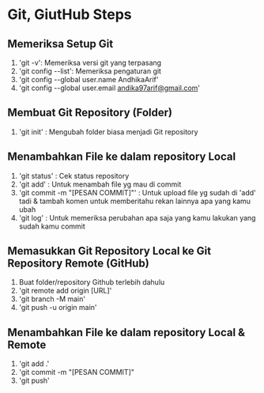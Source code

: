 # Git, GiutHub Steps

## Memeriksa Setup Git

1. 'git -v': Memeriksa versi git yang terpasang
2. 'git config --list': Memeriksa pengaturan git
3. 'git config --global user.name AndhikaArif'
4. 'git config --global user.email andika97arif@gmail.com'

## Membuat Git Repository (Folder)

1. 'git init' : Mengubah folder biasa menjadi Git repository

## Menambahkan File ke dalam repository Local

1. 'git status' : Cek status repository
2. 'git add' : Untuk menambah file yg mau di commit
3. 'git commit -m "[PESAN COMMIT]"' : Untuk upload file yg sudah di 'add' tadi & tambah komen untuk memberitahu rekan lainnya apa yang kamu ubah
4. 'git log' : Untuk memeriksa perubahan apa saja yang kamu lakukan yang sudah kamu commit

## Memasukkan Git Repository Local ke Git Repository Remote (GitHub)

1. Buat folder/repository Github terlebih dahulu
2. 'git remote add origin [URL]'
3. 'git branch -M main'
4. 'git push -u origin main'

## Menambahkan File ke dalam repository Local & Remote

1. 'git add .'
2. 'git commit -m "[PESAN COMMIT]"
3. 'git push'
